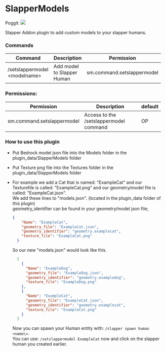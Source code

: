 # SlapperModels
Poggit: [![](https://poggit.pmmp.io/shield.state/SlapperModels)](https://poggit.pmmp.io/p/SlapperModels)

Slapper Addon plugin to add custom models to your slapper humans.

### Commands
| Command | Description | Permission |
| --- | --- | --- |
| /setslappermodel <modelname\> | Add model to Slapper Human | sm.command.setslappermodel |

### Permissions:
| Permission | Description | default |
| --- | --- | --- |
| sm.command.setslappermodel | Access to the /setslappermodel command | OP |

### How to use this plugin

- Put Bedrock model json file into the Models folder in the plugin_data/SlapperModels folder

- Put Texture png file into the Textures folder in the plugin_data/SlapperModels folder

- For example we add a Cat that is named: "ExampleCat" and our Texturefile is called: "ExampleCat.png" and our geometry/model file is called: "ExampleCat.json".<br>
  We add these lines to "models.json". (located in the plugin_data folder of this plugin)<br>
  geometry_identifier can be found in your geometry/model json file;
  ```json
  {
      "Name": "ExampleCat",
      "geometry_file": "ExampleCat.json",
      "geometry_identifier": "geometry.examplecat",
      "texture_file": "ExampleCat.png"
    }
  ```
  So our new "models.json" would look like this.
  
  ```json
    [
      {
        "Name": "ExampleDog",
        "geometry_file": "ExampleDog.json",
        "geometry_identifier": "geometry.exampledog",
        "texture_file": "ExampleDog.png"
      },
      {
        "Name": "ExampleCat",
        "geometry_file": "ExampleCat.json",
        "geometry_identifier": "geometry.examplecat",
        "texture_file": "ExampleCat.png"
      }
    ]

  ```
  Now you can spawn your Human entity with: `/slapper spawn human <name\>`.<br>
  You can use: `/setslappermodel ExampleCat` now and click on the slapper human you created earlier.
 
  

